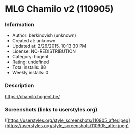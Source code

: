 # MLG Chamilo v2 (110905)

### Information
- Author: berkinovish (unknown)
- Created at: unknown
- Updated at: 2/26/2015, 10:13:30 PM
- License: NO-REDISTRIBUTION
- Category: hogent
- Rating: undefined
- Total installs: 88
- Weekly installs: 0


### Description
https://chamilo.hogent.be/


### Screenshots (links to userstyles.org)
![https://userstyles.org/style_screenshots/110905_after.jpeg](https://userstyles.org/style_screenshots/110905_after.jpeg)


